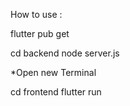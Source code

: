 How to use : 

flutter pub get

cd backend
node server.js

*Open new Terminal

cd frontend
flutter run
